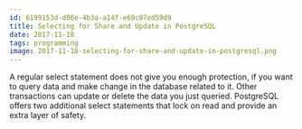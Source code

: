 ```yaml
---
id: 6199153d-d06e-4b3a-a14f-e69c87ed59d9
title: Selecting for Share and Update in PostgreSQL
date: 2017-11-18
tags: programming
image: 2017-11-18-selecting-for-share-and-update-in-postgresql.png
---
```


A regular select statement does not give you enough protection, if you want to
query data and make change in the database related to it. Other transactions can
update or delete the data you just queried. PostgreSQL offers two additional
select statements that lock on read and provide an extra layer of safety.


